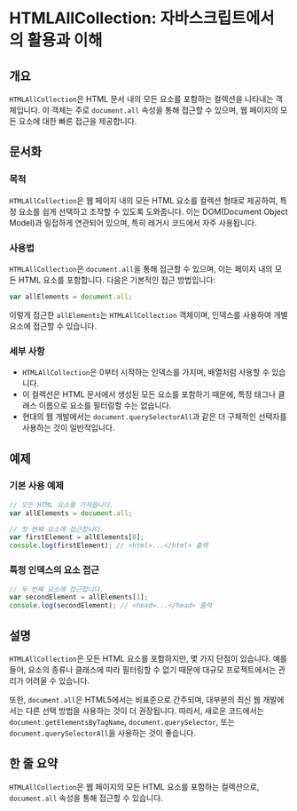 <!--
Meta Description: # HTMLAllCollection: 자바스크립트에서의 활용과 이해 ## 개요 `HTMLAllCollection`은 HTML 문서 내의 모든 요소를 포함하는 컬렉션을 나타내는 객체입니다. 이 객체는 주로 `document.all` 속성을 통해 접근할 수 있으며, 웹 페...
Meta Keywords: document, html, 요소를, htmlallcollection, all
-->

# HTMLAllCollection: 자바스크립트에서의 활용과 이해

## 개요
`HTMLAllCollection`은 HTML 문서 내의 모든 요소를 포함하는 컬렉션을 나타내는 객체입니다. 이 객체는 주로 `document.all` 속성을 통해 접근할 수 있으며, 웹 페이지의 모든 요소에 대한 빠른 접근을 제공합니다.

## 문서화

### 목적
`HTMLAllCollection`은 웹 페이지 내의 모든 HTML 요소를 컬렉션 형태로 제공하여, 특정 요소를 쉽게 선택하고 조작할 수 있도록 도와줍니다. 이는 DOM(Document Object Model)과 밀접하게 연관되어 있으며, 특히 레거시 코드에서 자주 사용됩니다.

### 사용법
`HTMLAllCollection`은 `document.all`을 통해 접근할 수 있으며, 이는 페이지 내의 모든 HTML 요소를 포함합니다. 다음은 기본적인 접근 방법입니다:

```javascript
var allElements = document.all;
```

이렇게 접근한 `allElements`는 `HTMLAllCollection` 객체이며, 인덱스를 사용하여 개별 요소에 접근할 수 있습니다.

### 세부 사항
- `HTMLAllCollection`은 0부터 시작하는 인덱스를 가지며, 배열처럼 사용할 수 있습니다.
- 이 컬렉션은 HTML 문서에서 생성된 모든 요소를 포함하기 때문에, 특정 태그나 클래스 이름으로 요소를 필터링할 수는 없습니다.
- 현대의 웹 개발에서는 `document.querySelectorAll`과 같은 더 구체적인 선택자를 사용하는 것이 일반적입니다. 

## 예제

### 기본 사용 예제
```javascript
// 모든 HTML 요소를 가져옵니다.
var allElements = document.all;

// 첫 번째 요소에 접근합니다.
var firstElement = allElements[0];
console.log(firstElement); // <html>...</html> 출력
```

### 특정 인덱스의 요소 접근
```javascript
// 두 번째 요소에 접근합니다.
var secondElement = allElements[1];
console.log(secondElement); // <head>...</head> 출력
```

## 설명
`HTMLAllCollection`은 모든 HTML 요소를 포함하지만, 몇 가지 단점이 있습니다. 예를 들어, 요소의 종류나 클래스에 따라 필터링할 수 없기 때문에 대규모 프로젝트에서는 관리가 어려울 수 있습니다. 

또한, `document.all`은 HTML5에서는 비표준으로 간주되며, 대부분의 최신 웹 개발에서는 다른 선택 방법을 사용하는 것이 더 권장됩니다. 따라서, 새로운 코드에서는 `document.getElementsByTagName`, `document.querySelector`, 또는 `document.querySelectorAll`을 사용하는 것이 좋습니다.

## 한 줄 요약
`HTMLAllCollection`은 웹 페이지의 모든 HTML 요소를 포함하는 컬렉션으로, `document.all` 속성을 통해 접근할 수 있습니다.